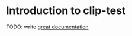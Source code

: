 # Introduction to clip-test

TODO: write [great documentation](http://jacobian.org/writing/great-documentation/what-to-write/)

